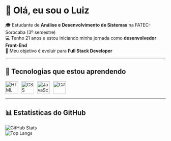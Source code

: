 # 👋 Olá, eu sou o Luiz 

🎓 Estudante de **Análise e Desenvolvimento de Sistemas** na FATEC-Sorocaba (3º semestre)  
💻 Tenho 21 anos e estou iniciando minha jornada como **desenvolvedor Front-End**  
🚀 Meu objetivo é evoluir para **Full Stack Developer**  

---

## 🚀 Tecnologias que estou aprendendo
<div style="display: flex; gap: 10px;">
  <img src="https://cdn.jsdelivr.net/gh/devicons/devicon/icons/html5/html5-original.svg" alt="HTML" width="40" height="40"/>
  <img src="https://cdn.jsdelivr.net/gh/devicons/devicon/icons/css3/css3-original.svg" alt="CSS" width="40" height="40"/>
  <img src="https://cdn.jsdelivr.net/gh/devicons/devicon/icons/javascript/javascript-original.svg" alt="JavaScript" width="40" height="40"/>
  <img src="https://cdn.jsdelivr.net/gh/devicons/devicon/icons/csharp/csharp-original.svg" alt="C#" width="40" height="40"/>
</div>


---

## 📊 Estatísticas do GitHub
![GitHub Stats](https://github-readme-stats.vercel.app/api?username=LuizGMnz&show_icons=true&theme=radical)  
![Top Langs](https://github-readme-stats.vercel.app/api/top-langs/?LuizGMnz-username&layout=compact&theme=radical)
